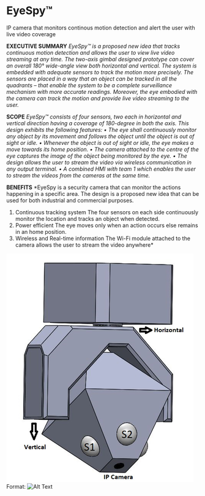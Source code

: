 # EyeSpy™
IP camera that monitors continous motion detection and alert the user with live video coverage

**EXECUTIVE SUMMARY**
*EyeSpy™ is a proposed new idea that tracks continuous motion detection and allows the user to view live video streaming at any time. The two-axis gimbal designed prototype can cover an overall 180° wide-angle view both horizontal and vertical. The system is embedded with adequate sensors to track the motion more precisely. The sensors are placed in a way that an object can be tracked in all the quadrants – that enable the system to be a complete surveillance mechanism with more accurate readings. Moreover, the eye embodied with the camera can track the motion and provide live video streaming to the user.*

**SCOPE**
*EyeSpy™ consists of four sensors, two each in horizontal and vertical direction having a coverage of 180-degree in both the axis. This design exhibits the following features:
• The eye shall continuously monitor any object by its movement and follows the object until the object is out of sight or idle.
• Whenever the object is out of sight or idle, the eye makes a move towards its home position.
• The camera attached to the centre of the eye captures the image of the object being monitored by the eye.
• The design allows the user to stream the video via wireless communication in any output terminal.
• A combined HMI with team 1 which enables the user to stream the videos from the cameras at the same time.*

**BENEFITS**
*EyeSpy is a security camera that can monitor the actions happening in a specific area. The design is a proposed new idea that can be used for both industrial and commercial
purposes.
1.  Continuous tracking system
The four sensors on each side continuously monitor the location and tracks an object when detected.
1.  Power efficient
The eye moves only when an action occurs else remains in an home position.
1.  Wireless and Real-time information
The Wi-Fi module attached to the camera allows the user to stream the video anywhere*

![GitHub Logo](/CAD_DESIGN.jPG)
Format: ![Alt Text](url)


